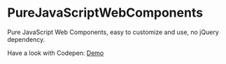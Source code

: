 # PureJavaScriptWebComponents
Pure JavaScript Web Components, easy to customize and use, no jQuery dependency.

Have a look with Codepen: <a href="https://codepen.io/prams/pen/ydgBjp">Demo</a>
